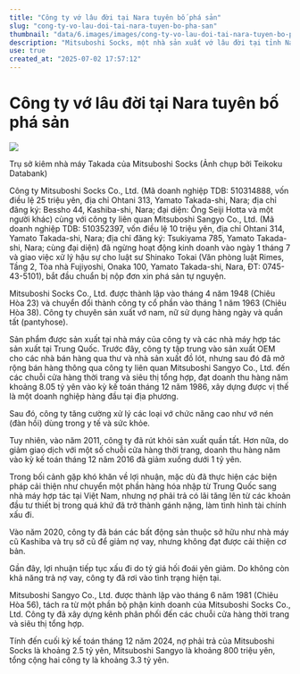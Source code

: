 ```yaml
---
title: "Công ty vớ lâu đời tại Nara tuyên bố phá sản"
slug: "cong-ty-vo-lau-doi-tai-nara-tuyen-bo-pha-san"
thumbnail: "data/6.images/images/cong-ty-vo-lau-doi-tai-nara-tuyen-bo-pha-san.webp"
description: "Mitsuboshi Socks, một nhà sản xuất vớ lâu đời tại tỉnh Nara, Nhật Bản, đã ngừng hoạt động và chuẩn bị nộp đơn xin phá sản với tổng khoản nợ khoảng 33 tỷ yên"
use: true
created_at: "2025-07-02 17:57:12"
---
```


# Công ty vớ lâu đời tại Nara tuyên bố phá sản

![](/images/20250702-00010004-teikokudb-000-5-view.webp)

Trụ sở kiêm nhà máy Takada của Mitsuboshi Socks (Ảnh chụp bởi Teikoku Databank)

Công ty Mitsuboshi Socks Co., Ltd. (Mã doanh nghiệp TDB: 510314888, vốn điều lệ 25 triệu yên, địa chỉ Ohtani 313, Yamato Takada-shi, Nara; địa chỉ đăng ký: Bessho 44, Kashiba-shi, Nara; đại diện: Ông Seiji Hotta và một người khác) cùng với công ty liên quan Mitsuboshi Sangyo Co., Ltd. (Mã doanh nghiệp TDB: 510352397, vốn điều lệ 10 triệu yên, địa chỉ Ohtani 314, Yamato Takada-shi, Nara; địa chỉ đăng ký: Tsukiyama 785, Yamato Takada-shi, Nara; cùng đại diện) đã ngừng hoạt động kinh doanh vào ngày 1 tháng 7 và giao việc xử lý hậu sự cho luật sư Shinako Tokai (Văn phòng luật Rimes, Tầng 2, Tòa nhà Fujiyoshi, Onaka 100, Yamato Takada-shi, Nara, ĐT: 0745-43-5101), bắt đầu chuẩn bị nộp đơn xin phá sản tự nguyện.

Mitsuboshi Socks Co., Ltd. được thành lập vào tháng 4 năm 1948 (Chiêu Hòa 23) và chuyển đổi thành công ty cổ phần vào tháng 1 năm 1963 (Chiêu Hòa 38). Công ty chuyên sản xuất vớ nam, nữ sử dụng hàng ngày và quần tất (pantyhose).

Sản phẩm được sản xuất tại nhà máy của công ty và các nhà máy hợp tác sản xuất tại Trung Quốc. Trước đây, công ty tập trung vào sản xuất OEM cho các nhà bán hàng qua thư và nhà sản xuất đồ lót, nhưng sau đó đã mở rộng bán hàng thông qua công ty liên quan Mitsuboshi Sangyo Co., Ltd. đến các chuỗi cửa hàng thời trang và siêu thị tổng hợp, đạt doanh thu hàng năm khoảng 8.05 tỷ yên vào kỳ kế toán tháng 12 năm 1986, xây dựng được vị thế là một doanh nghiệp hàng đầu tại địa phương.

Sau đó, công ty tăng cường xử lý các loại vớ chức năng cao như vớ nén (đàn hồi) dùng trong y tế và sức khỏe.

Tuy nhiên, vào năm 2011, công ty đã rút khỏi sản xuất quần tất. Hơn nữa, do giảm giao dịch với một số chuỗi cửa hàng thời trang, doanh thu hàng năm vào kỳ kế toán tháng 12 năm 2016 đã giảm xuống dưới 1 tỷ yên.

Trong bối cảnh gặp khó khăn về lợi nhuận, mặc dù đã thực hiện các biện pháp cải thiện như chuyển một phần hàng hóa nhập từ Trung Quốc sang nhà máy hợp tác tại Việt Nam, nhưng nợ phải trả có lãi tăng lên từ các khoản đầu tư thiết bị trong quá khứ đã trở thành gánh nặng, làm tình hình tài chính xấu đi.

Vào năm 2020, công ty đã bán các bất động sản thuộc sở hữu như nhà máy cũ Kashiba và trụ sở cũ để giảm nợ vay, nhưng không đạt được cải thiện cơ bản.

Gần đây, lợi nhuận tiếp tục xấu đi do tỷ giá hối đoái yên giảm. Do không còn khả năng trả nợ vay, công ty đã rơi vào tình trạng hiện tại.

Mitsuboshi Sangyo Co., Ltd. được thành lập vào tháng 6 năm 1981 (Chiêu Hòa 56), tách ra từ một phần bộ phận kinh doanh của Mitsuboshi Socks Co., Ltd. Công ty đã xây dựng kênh phân phối đến các chuỗi cửa hàng thời trang và siêu thị tổng hợp.

Tính đến cuối kỳ kế toán tháng 12 năm 2024, nợ phải trả của Mitsuboshi Socks là khoảng 2.5 tỷ yên, Mitsuboshi Sangyo là khoảng 800 triệu yên, tổng cộng hai công ty là khoảng 3.3 tỷ yên.
